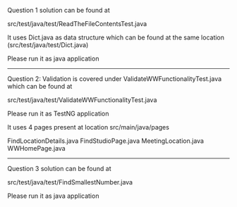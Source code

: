 Question 1 solution can be found at

src/test/java/test/ReadTheFileContentsTest.java

It uses Dict.java as data structure which can be found at the same location (src/test/java/test/Dict.java)

Please run it as java application

**************************************************************************************************************


Question 2: Validation is covered under ValidateWWFunctionalityTest.java which can be found at

src/test/java/test/ValidateWWFunctionalityTest.java

Please run it as TestNG application

It uses 4 pages present at location src/main/java/pages

FindLocationDetails.java
FindStudioPage.java
MeetingLocation.java
WWHomePage.java


***************************************************************************************************************

Question 3 solution can be found at

src/test/java/test/FindSmallestNumber.java

Please run it as java application